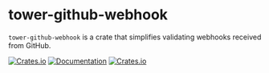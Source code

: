 # tower-github-webhook

`tower-github-webhook` is a crate that simplifies validating webhooks received from GitHub.

[![Crates.io](https://img.shields.io/crates/v0.2.0/tower-github-webhook)](https://crates.io/crates/tower-github-webhook)
[![Documentation](https://docs.rs/tower-github-webhook/badge.svg)](https://docs.rs/tower-github-webhook/latest/tower_github_webhook/)
[![Crates.io](https://img.shields.io/crates/l/tower-github-webhook)](LICENSE)
